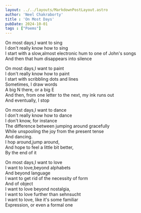 ```yaml
---
layout: ../../layouts/MarkdownPostLayout.astro
author: 'Neel Chakraborty'
title : 'On Most Days'
pubDate: 2024-10-01
tags : ["Poems"]
---
```


On most days,I want to sing\
I don't really know how to sing\
I start with a slow,almost electronic hum to one of John's songs\
And then that hum disappears into silence 

On most days,I want to paint\
I don't really know how to paint\
I start with scribbling dots and lines\
Sometimes, I draw words\
A big N there, or a big E\
And then, from one letter to the next, my ink runs out\
And eventually, I stop

On most days,I want to dance \
I don't really know how to dance\
I don't know, for instance \
The difference between jumping around gracefully \
While unspooling the joy from the present tense \
And dancing. \
I hop around,jump around, \
And hope to feel a little bit better, \
By the end of it

On most days,I want to love\
I want to love,beyond alphabets\
And beyond language\
I want to get rid of the necessity of form\
And of object\
I want to love beyond nostalgia,\
I want to love further than sehnsucht\
I want to love, like it's some familiar\
Expression, or even a formal one
